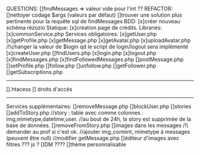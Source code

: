 QUESTIONS:
[]findMessages => valeur vide pour l'int ??
REFACTOR:
[]nettoyer codage $args (valeurs par défaut)
[]trouver une solution plus pertinente pour la requête sql de findMessages
BDD:
[x]créer nouveau schéma rézozio
Statique:
[x]création page de crédits.
Libraries:
[x]commonService.php
Services obligatoires:
[x]getUser.php
[x]getProfile.php
[x]getMessage.php
[x]getAvatar.php
[x]uploadAvatar.php /!\changer la valeur de $login qd le script de login/logout sera implémenté
[x]createUser.php
[]findUsers.php
[x]login.php
[x]logout.php
[x]findMessages.php
[x]findFollowedMessages.php
[]postMessage.php
[]setProfile.php
[]follow.php
[]unfollow.php
[]getFollower.php
[]getSubscriptions.php
****************************
[].htacess
[] droits d'accès
****************************
Services supplémentaires:
[]removeMessage.php
[]blockUser.php
[]stories
  []addToStory.php
  //story : table avec comme colonnes : img,mimetype,datetime,user.
  //au bout de 24h, la story est supprimée de la base de données.
  []removeFromStory.php
[]images dans les messages /!\ demander au prof si c'est ok.
  //ajouter img_content, mimetype à messages (peuvent être null)
  //modifier getMessage.php
[]éditeur d'images avec filtres
  ??? js ?
[]DM
  ????
[]thème personnalisable
